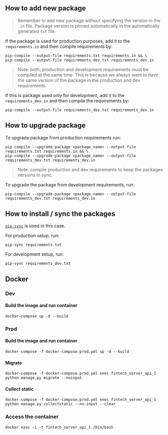## How to add new package

> Remember to add new package without specifying the version in the `.in` file. Package version is pinned automatically in the automatically generated `txt` file.

If the package is used for production purposes, add it to the `requirements.in` and then compile requirements by:

```shell
pip-compile --output-file requirements.txt requirements.in && \
pip-compile --output-file requirements_dev.txt requirements_dev.in
```

> Note: both, production and development requirements must be compiled at the same time. This is because we always want to have the same version of the package in the production and dev requirements.

If this is package used only for development, add it to the `requirements_dev.in` and then compile the requirements by:

```shell
pip-compile --output-file requirements_dev.txt requirements_dev.in
```

## How to upgrade package

To upgrade package from production requirements run:

```shell
pip-compile --upgrade-package <package_name> --output-file requirements.txt requirements.in && \
pip-compile --upgrade-package <package_name> --output-file requirements_dev.txt requirements_dev.in
```

> Note: compile production and dev requirements to keep the packages versions in sync.

To upgrade the package from development requirements, run:

```shell
pip-compile --upgrade-package <package_name> --output-file requirements_dev.txt requirements_dev.in
```

## How to install / sync the packages

[`pip-sync`](https://github.com/jazzband/pip-tools#example-usage-for-pip-sync) is used in this case.

For production setup, run:

```shell
pip-sync requirements.txt
```

For development setup, run:

```shell
pip-sync requirements_dev.txt
```

## Docker

### Dev

#### Build the image and run container

```shell
docker-compose up -d --build
```

### Prod

#### Build the image and run container

```shell
docker-compose -f docker-compose.prod.yml up -d --build
```

#### Migrate

```shell
docker-compose -f docker-compose.prod.yml exec fintech_server_api_1 python manage.py migrate --noinput
```

#### Collect static

```shell
docker-compose -f docker-compose.prod.yml exec fintech_server_api_1 python manage.py collectstatic --no-input --clear
```

### Access the container

```shell
docker exec -i -t fintech_server_api_1 /bin/bash
```
